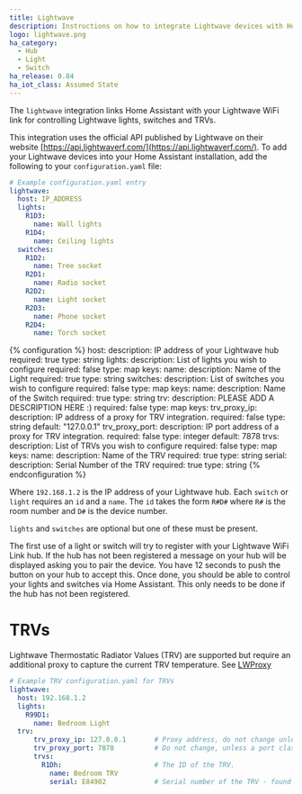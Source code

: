 ```yaml
---
title: Lightwave
description: Instructions on how to integrate Lightwave devices with Home Assistant.
logo: lightwave.png
ha_category:
  - Hub
  - Light
  - Switch
ha_release: 0.84
ha_iot_class: Assumed State
---
```


The `lightwave` integration links Home Assistant with your Lightwave WiFi link for controlling Lightwave lights, switches and TRVs.

This integration uses the official API published by Lightwave on their website [https://api.lightwaverf.com/](https://api.lightwaverf.com/).
To add your Lightwave devices into your Home Assistant installation, add the following to your `configuration.yaml` file:

```yaml
# Example configuration.yaml entry
lightwave:
  host: IP_ADDRESS
  lights:
    R1D3:
      name: Wall lights
    R1D4:
      name: Ceiling lights
  switches:
    R1D2:
      name: Tree socket
    R2D1:
      name: Radio socket
    R2D2:
      name: Light socket
    R2D3:
      name: Phone socket
    R2D4:
      name: Torch socket
```

{% configuration %}
host:
  description: IP address of your Lightwave hub
  required: true
  type: string
lights:
  description: List of lights you wish to configure
  required: false
  type: map
  keys:
    name:
      description: Name of the Light
      required: true
      type: string
switches:
  description: List of switches you wish to configure
  required: false
  type: map
  keys:
    name:
      description: Name of the Switch
      required: true
      type: string
trv:
  description: PLEASE ADD A DESCRIPTION HERE :)
  required: false
  type: map
  keys:
    trv_proxy_ip:
      description: IP address of a proxy for TRV integration. 
      required: false
      type: string
      default: "127.0.0.1"
    trv_proxy_port:
      description: IP port address of a proxy for TRV integration.
      required: false
      type: integer
      default: 7878
    trvs:
      description: List of TRVs you wish to configure
      required: false
      type: map
      keys: 
        name: 
          description: Name of the TRV
          required: true
          type: string
        serial: 
          description: Serial Number of the TRV
          required: true
          type: string
{% endconfiguration %}


Where `192.168.1.2` is the IP address of your Lightwave hub.
Each `switch` or `light` requires an `id` and a `name`. The `id` takes the form `R#D#` where `R#` is the room number and `D#` is the device number.

`lights` and `switches` are optional but one of these must be present.

The first use of a light or switch will try to register with your Lightwave WiFi Link hub. If the hub has not been registered a message on your hub will be displayed asking you to pair the device. You have 12 seconds to push the button on your hub to accept this. Once done, you should be able to control your lights and switches via Home Assistant. This only needs to be done if the hub has not been registered.

# TRVs

Lightwave Thermostatic Radiator Values (TRV) are supported but require an additional proxy to capture the current TRV temperature.
See [LWProxy](https://github.com/ColinRobbins/Homeassistant-Lightwave-TRV)

```yaml
# Example TRV configuration.yaml for TRVs
lightwave:
  host: 192.168.1.2
  lights:
    R99D1:
      name: Bedroom Light
  trv:
      trv_proxy_ip: 127.0.0.1       # Proxy address, do not change unless running on a different server
      trv_proxy_port: 7878          # Do not change, unless a port clash
      trvs:
        R1Dh:                       # The ID of the TRV.
          name: Bedroom TRV
          serial: E84902            # Serial number of the TRV - found in the Lightwave App, or web site
```
